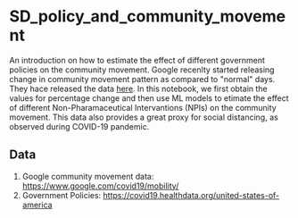 # SD_policy_and_community_movement
An introduction on how to estimate the effect of different government policies on the community movement. Google recenlty started releasing change in community movement pattern as compared to "normal" days. They hace released the data <a href="https://www.google.com/covid19/mobility/">here</a>. In this notebook, we first obtain the values for percentage change and then use ML models to etimate the effect of different Non-Pharamaceutical Intervantions (NPIs) on the community movement. This data also provides a great proxy for social distancing, as observed during COVID-19 pandemic.

## Data
1. Google community movement data: https://www.google.com/covid19/mobility/
2. Government Policies: https://covid19.healthdata.org/united-states-of-america
